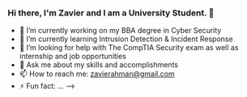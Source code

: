### Hi there, I'm Zavier and I am a University Student. 👋

- 🔭 I’m currently working on my BBA degree in Cyber Security
- 🌱 I’m currently learning Intrusion Detection & Incident Response
- 🤔 I’m looking for help with The CompTIA Security exam as well as internship and job opportunities
- 💬 Ask me about my skills and accomplishments 
- 📫 How to reach me: zavierahman@gmail.com
- ⚡ Fun fact: ...
-->
